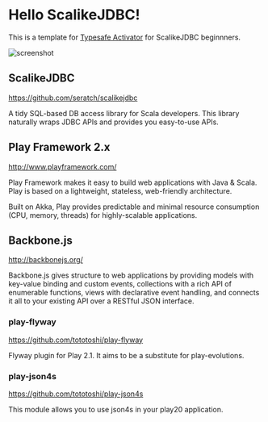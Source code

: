 # Hello ScalikeJDBC!

This is a template for [Typesafe Activator](http://typesafe.com/platform/getstarted) for ScalikeJDBC beginnners.

![screenshot](https://raw.github.com/seratch/hello-scalikejdbc/master/screenshot.png)

## ScalikeJDBC

https://github.com/seratch/scalikejdbc

A tidy SQL-based DB access library for Scala developers. This library naturally wraps JDBC APIs and provides you easy-to-use APIs.

## Play Framework 2.x

http://www.playframework.com/

Play Framework makes it easy to build web applications with Java & Scala. Play is based on a lightweight, stateless, web-friendly architecture.

Built on Akka, Play provides predictable and minimal resource consumption (CPU, memory, threads) for highly-scalable applications.

## Backbone.js

http://backbonejs.org/

Backbone.js gives structure to web applications by providing models with key-value binding and custom events, collections with a rich API of enumerable functions, views with declarative event handling, and connects it all to your existing API over a RESTful JSON interface.

### play-flyway

https://github.com/tototoshi/play-flyway

Flyway plugin for Play 2.1. It aims to be a substitute for play-evolutions.

### play-json4s

https://github.com/tototoshi/play-json4s

This module allows you to use json4s in your play20 application.

